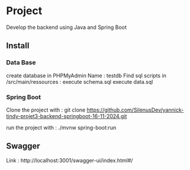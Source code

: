 # Project
Develop the backend using Java and Spring Boot

## Install 
###  Data Base
create database in PHPMyAdmin
Name : testdb
Find sql scripts in /src/main/ressources :
execute schema.sql
execute data.sql

### Spring Boot
Clone the project with :
git clone https://github.com/SilenusDev/yannick-tindy-projet3-backend-springboot-16-11-2024.git

run the project with :
./mvnw spring-boot:run

## Swagger
Link :
http://localhost:3001/swagger-ui/index.html#/